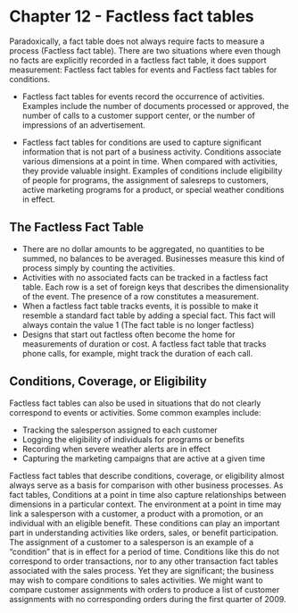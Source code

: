 # Chapter 12 - Factless fact tables
Paradoxically, a fact table does not always require facts to measure a process (Factless fact table). There are two situations where even though no facts are explicitly recorded in a factless fact table, it does support measurement: Factless fact tables for events and Factless fact tables for conditions.

- Factless fact tables for events record the occurrence of activities. Examples include the number of documents processed or approved, the number of calls to a customer support center, or the number of impressions of an advertisement.

- Factless fact tables for conditions are used to capture significant information that is not part of a business activity. Conditions associate various dimensions at a point in time. When compared with activities, they provide valuable insight. Examples of conditions include eligibility of people for programs, the assignment of salesreps to customers, active marketing programs for a product, or special weather conditions in effect.

## The Factless Fact Table

- There are no dollar amounts to be aggregated, no quantities to be summed, no balances to be averaged. Businesses measure this kind of process simply by counting the activities. 
- Activities with no associated facts can be tracked in a factless fact table. Each row is a set of foreign keys that describes the dimensionality of the event. The presence of a row constitutes a measurement.
- When a factless fact table tracks events, it is possible to make it resemble a standard fact table by adding a special fact. This fact will always contain the value 1 (The fact table is no longer factless)
- Designs that start out factless often become the home for measurements of duration or cost. A factless fact table that tracks phone calls, for example, might track the duration of each call.

## Conditions, Coverage, or Eligibility
Factless fact tables can also be used in situations that do not clearly correspond to events or activities. Some common examples include:
- Tracking the salesperson assigned to each customer
- Logging the eligibility of individuals for programs or benefits
- Recording when severe weather alerts are in effect
- Capturing the marketing campaigns that are active at a given time

Factless fact tables that describe conditions, coverage, or eligibility almost always serve as a basis for comparison with other business processes. As fact tables, Conditions at a point in time also capture relationships between dimensions in a particular context. The environment at a point in time may link a salesperson with a customer, a product with a promotion, or an individual with an eligible benefit. These conditions can play an important part in understanding activities like orders, sales, or benefit participation.  
The assignment of a customer to a salesperson is an example of a “condition” that is in effect for a period of time. Conditions like this do not correspond to order transactions, nor to any other transaction fact tables associated with the sales process. Yet they are significant; the business may wish to compare conditions to sales activities. We might want to compare customer assignments with orders to produce a list of
customer assignments with no corresponding orders during the first quarter of 2009. 






